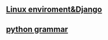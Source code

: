## [Linux enviroment&Django](https://github.com/Devinwon/article/issues)
## [python grammar](https://github.com/Devinwon/master/issues)
